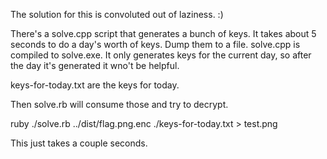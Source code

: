 The solution for this is convoluted out of laziness. :)

There's a solve.cpp script that generates a bunch of keys. It takes about 5
seconds to do a day's worth of keys. Dump them to a file. solve.cpp is
compiled to solve.exe. It only generates keys for the current day, so after
the day it's generated it wno't be helpful.

keys-for-today.txt are the keys for today.

Then solve.rb will consume those and try to decrypt.

ruby ./solve.rb ../dist/flag.png.enc ./keys-for-today.txt > test.png

This just takes a couple seconds.
